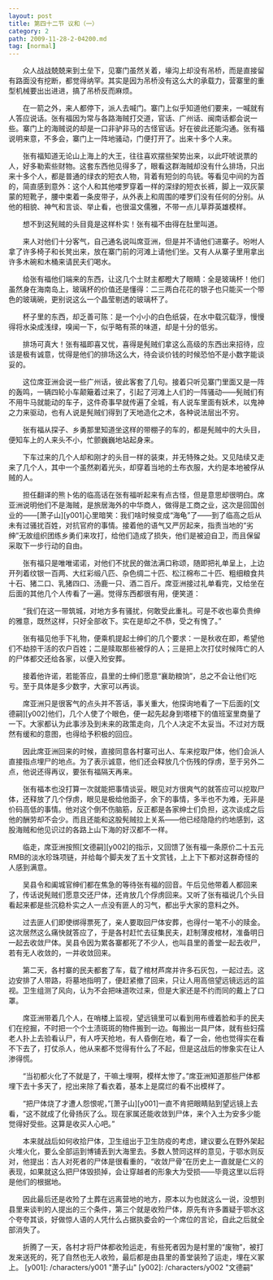 ```yaml
---
layout: post
title: 第四十二节 议和（一）
category: 2
path: 2009-11-28-2-04200.md
tag: [normal]
---
```


　　众人战战兢兢来到土垒下，见寨门虽然关着，壕沟上却没有吊桥，而是直接留有路面没有挖断，都觉得纳罕。其实是因为吊桥没有这么大的承载力，营寨里的重型机械要出出进进，搞了吊桥反而麻烦。

　　在一箭之外，来人都停下，派人去喊门。寨门上似乎知道他们要来，一喊就有人答应说话。张有福因为常与各路海贼打交道，官话、广州话、闽南话都会说一些。寨门上的海贼说的却是一口非驴非马的古怪官话。好在彼此还能沟通。张有福说明来意，不多会，寨门上一阵地骚动，门便打开了。出来十多个人来。

　　张有福知道无论山上海上的大王，往往喜欢摆些架势出来，以此吓唬说票的人，好多勒索些财物。这套东西他见得多了，眼看这群海贼却没有什么排场，只出来十多个人，都是普通的绿衣的短衣人物，背着有短剑的鸟铳。等看见中间的为首的，简直感到意外：这个人和其他喽罗穿着一样的深绿的短衣长裤，脚上一双灰蒙蒙的短靴子，腰中束着一条皮带子，从外表上和周围的喽罗们没有任何的分别。从他的相貌、神气和言谈、举止看，也很温文儒雅，不带一点儿草莽英雄模样。

　　想不到这髡贼的头目竟是这样朴实！张有福不由得在肚里叫道。

　　来人对他们十分客气，自己通名说叫席亚洲，但是并不请他们进寨子。吩咐人拿了许多椅子和长凳出来，放在寨门前的河滩上请他们坐。又有人从寨子里用拿出许多木碗和木桶来请民夫们喝水。

　　给张有福他们端来的东西，让这几个土财主都瞪大了眼睛：全是玻璃杯！他们虽然身在海南岛上，玻璃杯的价值还是懂得：二三两白花花的银子也只能买一个带色的玻璃碗，更别说这么一个晶莹剔透的玻璃杯了。

　　杯子里的东西，却乏善可陈：是一个小小的白色纸袋，在水中载沉载浮，慢慢得将水染成浅绿，嗅闻一下，似乎略有茶的味道，却是十分的低劣。

　　排场可真大！张有福即喜又忧，喜得是髡贼们拿这么高级的东西出来招待，应该是极有诚意，忧得是他们的排场这么大，待会谈价钱的时候恐怕不是小数字能谈妥的。

　　这位席亚洲会说一些广州话，彼此客套了几句。接着只听见寨门里面又是一阵的轰鸣，一辆四轮小车颠簸着过来了，引起了河滩上人们的一阵骚动——髡贼们有不用牛马就能动的车子，这件奇事早就传遍了全城，有人说车里面有妖术，以鬼神之力来驱动，也有人说是髡贼们得到了天地造化之术，各种说法层出不穷。

　　张有福从探子、乡勇那里知道坐这样的带棚子的车的，都是髡贼中的大头目，便知车上的人来头不小，忙颤巍巍地站起身来。

　　下车过来的几个人却和刚才的头目一样的装束，并无特殊之处。又见陆续又走来了几个人，其中一个虽然剃着光头，却穿着当地的土布衣服，大约是本地被俘从贼的人。

　　担任翻译的熊卜佑的临高话在张有福听起来有点古怪，但是意思却很明白。席亚洲说明他们不是海贼，是旅居海外的中华商人，做得是工商之业，这次是回国创业的——[萧子山][y001]心里暗笑：我们啥时候变成“海龟”了——到了临高之后从未有过骚扰百姓，对抗官府的事情。接着他的语气又严厉起来，指责当地的“劣绅”无故组织团练乡勇们来攻打，给他们造成了损失，他们是被迫自卫，而且保留采取下一步行动的自由。

　　张有福只是唯唯诺诺，对他们不扰民的做法满口称颂，随即把礼单呈上，上边开列着纹银一百两、大红彩缎八匹、杂色绸二十匹、松江棉布二十匹、粗细粮食共十石、猪二口、乳猪四口、汤鹿一只、酒二百斤。席亚洲接过礼单看完，又给坐在后面的其他几个人传看了一遍。觉得东西都很有用，便笑道：

　　“我们在这一带筑城，对地方多有骚扰，何敢受此重礼。可是不收也辜负贵绅的雅意，既然这样，只好全部收下。实在是却之不恭，受之有愧了。”

　　张有福见他手下礼物，便乘机提起士绅们的几个要求：一是秋收在即，希望他们不劫掠干活的农户百姓；二是赎取那些被俘的人；三是把上次打仗时候阵亡的人的尸体都交还给各家，以便入殓安葬。

　　接着他许诺，若能答应，县里的士绅们愿意“襄助粮饷”，总之不会让他们吃亏。至于具体是多少数字，大家可以再谈。

　　席亚洲只是很客气的点头并不答话，事关重大，他探询地看了一下后面的[文德嗣][y002]他们，几个人使了个眼色，便一起先起身到塔楼下的值班室里商量了一下。大家都认为此事涉及到未来的政策走向，几个人决定不太妥当。不过对方既然有缓和的意图，也得给予积极的回应。

　　因此席亚洲回来的时候，直接同意各村寨可出人、车来挖取尸体，他们会派人直接指点埋尸的地点。为了表示诚意，他们还会释放几个伤残的俘虏，至于另外二点，他说还得再议，要张有福隔天再来。

　　张有福本也没打算一次就能把事情谈妥。眼见对方很爽气的就答应可以挖取尸体，还释放了几个俘虏，眼见是极给他面子，余下的事情，多半也不为难，无非是价码高低的事情。他对这个倒不伤脑筋，反正都是各家绅士们负担，这次谈成之后他的酬劳却不会少。而且还能和这股髡贼拉上关系——他已经隐隐约约地感到，这股海贼和他见识过的各路上山下海的好汉都不一样。

　　临走，席亚洲按照[文德嗣][y002]的指示，又回馈了张有福一条原价二十五元RMB的淡水珍珠项链，并给每个脚夫发了五十文赏钱，上上下下都对这群奇怪的人感到满意。

　　吴县令和阖城官绅们都在焦急的等待张有福的回音。午后见他带着人都回来了，传话说髡贼们愿意交还尸体，还肯放几个俘虏回来。又听了张有福说几个头目看起来都是些沉稳朴实之人一点没有匪人的习气，都出乎大家的意料之外。

　　过去匪人们即使绑得票死了，亲人要取回尸体安葬，也得付一笔不小的赎金。这次居然这么痛快就答应了，于是各村赶忙去征集民夫，赶制薄皮棺材，准备明日一起去收敛尸体。吴县令因为累各寨都死了不少人，也叫县里的善堂一起去收尸，若有无人收敛的，一并收敛回来。

　　第二天，各村寨的民夫都套了车，载了棺材芦席并许多石灰包，一起过去。这边安排了人带路，将墓地指明了，便赶紧撤了回来，只让人用高倍望远镜远远的监视。卫生组测了风向，认为不会把味道吹过来，但是大家还是不约而同的戴上了口罩。

　　席亚洲带着几个人，在哨楼上监视，望远镜里可以看到用布缠着脸和手的民夫们在挖掘，不时把一个个土渍斑斑的物件搬到一边。每搬出一具尸体，就有些妇孺老人扑上去验看认尸，有人呼天抢地，有人昏倒在地，看了一会，他也觉得实在看不下去了，打仗杀人，他从来都不觉得有什么了不起，但是这战后的惨象实在让人渗得慌。

　　“当初都火化了不就是了，干嘛土埋啊，模样太惨了。”席亚洲知道那些尸体都埋下去十多天了，挖出来除了看衣着，基本上是腐烂的看不出模样了。

　　“把尸体烧了才遭人怨恨呢，”[萧子山][y001]一直不肯把眼睛贴到望远镜上去看，“这不就成了化骨扬灰了么。现在家属还能收敛到尸体，来个入土为安多少能觉得好受些。这算是收买人心吧。”

　　本来就战后如何收拾尸体，卫生组出于卫生防疫的考虑，建议要么在野外架起火堆火化，要么全部运到博铺丢到大海里去。多数人赞同这样的意见，于鄂水则反对，他提出：古人对死者的尸体是很看重的，“收敛尸骨”在历史上一直就是仁义的表现，如果就这么把尸体毁损掉，会让穿越者的形象大为受损——毕竟这里以后将是他们的根据地。

　　因此最后还是收殓了土葬在远离营地的地方，原本以为也就这么一说，没想到县里来谈判的人提出的三个条件，第三个就是收殓尸体，原先有许多置疑于鄂水这个夸夸其谈，好做惊人语的人凭什么占据执委会的一个席位的言论，自此之后就全部消失了。

　　折腾了一天，各村才将尸体都收殓运走，有些死者因为是村里的“废物”，被打发来送死的，死了自然也无人收殓，最后都是由县里的善堂装殓了运走，埋在义冢上。
[y001]: /characters/y001 "萧子山"
[y002]: /characters/y002 "文德嗣"
